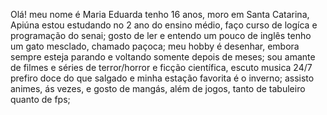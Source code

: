 Olá! 
meu nome é Maria Eduarda
tenho 16 anos,
moro em Santa Catarina, Apiúna
estou estudando no 2 ano do ensino médio,
faço curso de logíca e programação do senai;
gosto de ler e entendo um pouco de inglês
tenho um gato mesclado, chamado paçoca;
meu hobby é desenhar, embora sempre esteja parando e voltando somente depois de meses;
sou amante de filmes e séries de terror/horror e ficção científica,
escuto musica 24/7
prefiro doce do que salgado e minha estação favorita é o inverno;
assisto animes, ás vezes, e gosto de mangás, além de jogos, tanto de tabuleiro quanto de fps;

